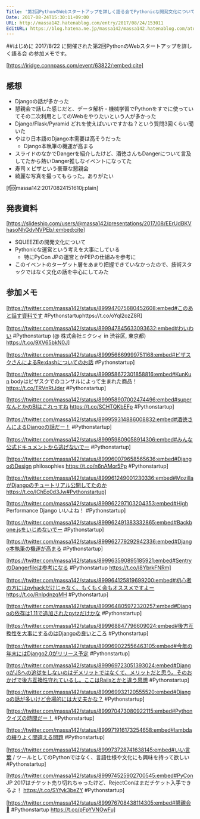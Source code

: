 ```yaml
---
Title: '第2回PythonのWebスタートアップを詳しく語る会でPythonicな開発文化について発表してきた #Pythonstartup'
Date: 2017-08-24T15:30:11+09:00
URL: http://massa142.hatenablog.com/entry/2017/08/24/153011
EditURL: https://blog.hatena.ne.jp/massa142/massa142.hatenablog.com/atom/entry/8599973812291546674
---
```


##はじめに
2017/8/22 に開催された第2回PythonのWebスタートアップを詳しく語る会 の参加メモです。

[https://iridge.connpass.com/event/63822/:embed:cite]

## 感想
+ Djangoの話が多かった
+ 懇親会で話した感じだと、データ解析・機械学習でPythonをすでに使っていてその二次利用としてのWebをやりたいという人が多かった
+ Django/Flask/Pyramid どれを使えばいいですかね？という質問3回くらい聞いた
+ やはり日本語のDjango本需要は高そうだった
    + Django本執筆の機運が高まる
+ スライドのなかでDangerを紹介したけど、酒徳さんもDangerについて言及してたから熱いDanger推しなイベントになってた
+ 寿司 x ピザという豪華な懇親会
+ 綺麗な写真を撮ってもらった。ありがたい

[f:id:massa142:20170824151610j:plain]

## 発表資料

[https://slideship.com/users/@massa142/presentations/2017/08/EErUdBKVhasoNhGdvNVPEb/:embed:cite]

+ SQUEEZEの開発文化について
+ Pythonicな運営という考えを大事にしている
    + 特にPyCon JPの運営とかPEPの仕組みを参考に
+ このイベントのターゲット層をあまり把握できていなかったので、技術スタックではなく文化の話を中心にしてみた

## 参加メモ

[https://twitter.com/massa142/status/899947075680452608:embed#このあと話す資料です #Pythonstartuphttps://t.co/oYql2ozZ8R]

[https://twitter.com/massa142/status/899947845633093632:embed#わいわい #Pythonstartup (@ 株式会社ミクシィ in 渋谷区, 東京都) https://t.co/9XV65bkN0J]

[https://twitter.com/massa142/status/899956669999751168:embed#ビザスクさんによるRe:dashについてのお話 #Pythonstartup]

[https://twitter.com/massa142/status/899958672301858816:embed#KunKun bodyはビザスクでのコンサルによって生まれた商品！https://t.co/TRVnRtJder #Pythonstartup]

[https://twitter.com/massa142/status/899958907002474496:embed#superなんとかのBIはこれっすね https://t.co/SCHTQKbEFp #Pythonstartup]

[https://twitter.com/massa142/status/899959314886008832:embed#酒徳さんによるDjangoの話だー！ #Pythonstartup]

[https://twitter.com/massa142/status/899959809058914306:embed#みんな公式ドキュメントから逃げないでー #Pythonstartup]

[https://twitter.com/massa142/status/899960079658565636:embed#DjangoのDesign philosophies https://t.co/n6nAMor5Pp #Pythonstartup]

[https://twitter.com/massa142/status/899961249001230336:embed#MozillaがDjangoのチュートリアル公開してたのか https://t.co/lChEo0d3Jw#Pythonstartup]

[https://twitter.com/massa142/status/899962297103204353:embed#High Performance Django いいよね！ #Pythonstartup]

[https://twitter.com/massa142/status/899962491383332865:embed#Backbone.jsをいじめないでー #Pythonstartup]

[https://twitter.com/massa142/status/899962779292942336:embed#Django本執筆の機運が高まる #Pythonstartup]

[https://twitter.com/massa142/status/899963590895185921:embed#SentryのDangerfileは参考になる #Pythonstartup https://t.co/I8YbrkFNRm]

[https://twitter.com/massa142/status/899964125819699200:embed#初心者の方にはpyhackだけじゃなく、もくもく会もオススメですよー https://t.co/RnIpdnzqMH #Pythonstartup]

[https://twitter.com/massa142/status/899964805972320257:embed#Djangoの依存は1.11で追加されたpytzだけかな #Pythonstartup]

[https://twitter.com/massa142/status/899968847796609024:embed#後方互換性を大事にするのはDjangoの良いところ #Pythonstartup]

[https://twitter.com/massa142/status/899969022556463105:embed#今年の年末にはDjango2.0がリリース予定 #Pythonstartup]

[https://twitter.com/massa142/status/899969723051393024:embed#DjangoがJSへの追従をしないのはデメリットではなくて、メリットだと思う。そのおかげで後方互換性守れているし。ここはRailsとかと違う思想 #Pythonstartup]

[https://twitter.com/massa142/status/899969932120555520:embed#Djangoの話が多いけど会場的には大丈夫かな？ #Pythonstartup]

[https://twitter.com/massa142/status/899970473080922115:embed#Pythonクイズの時間だー！ #Pythonstartup]

[https://twitter.com/massa142/status/899971916173254658:embed#lambdaの綴りよく間違える問題 #Pythonstartup]

[https://twitter.com/massa142/status/899973728741638145:embed#いい言葉 / ツールとしてのPythonではなく、言語仕様や文化にも興味を持って欲しい #Pythonstartup]

[https://twitter.com/massa142/status/899974525902700545:embed#PyCon JP 2017はチケット売り切れちゃったけど、RejectConはまだチケット入手できるよ！ https://t.co/SYfyk3beZY #Pythonstartup]

[https://twitter.com/massa142/status/899976708438114305:embed#懇親会🍻 #Pythonstartup https://t.co/pFpYVNOwFu]


